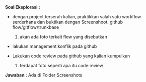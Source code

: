 **Soal Eksplorasi :**

- dengan project terserah kalian, praktikkan salah satu workflow serderhana dan buktikan dengan Screenshoot. github flow/gitflow/trunkbase
    1. akan ada foto terkait flow yang disebutkan

- lakukan management konflik pada github
- Lakukan code review pada github yang kalian kumpulkan
    1. terdapat foto seperti apa itu code review

**Jawaban :** Ada di Folder Screenshots